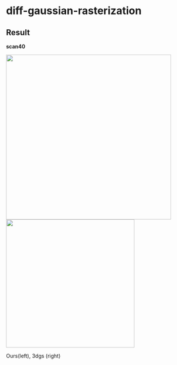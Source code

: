 # diff-gaussian-rasterization
## Result
**scan40**
<p float="left">
  <img src="https://github.com/Yubel426/diff-gaussian-rasterization/assets/45202218/5d9f1162-6d56-42bd-a576-5c583843f03f" width="450" />
  <img src="https://github.com/Yubel426/diff-gaussian-rasterization/assets/45202218/74c61b4d-e06a-481b-b23d-20a2bf23beba" width="350" /> 
</p>
 Ours(left), 3dgs (right)
